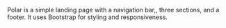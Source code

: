 Polar is a simple landing page with a navigation bar,, three sections, and a footer. It uses Bootstrap for styling and responsiveness.

